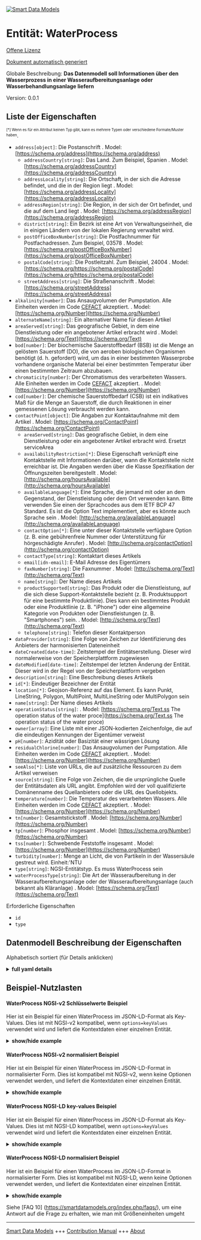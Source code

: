 <!-- 10-Header -->    
[![Smart Data Models](https://smartdatamodels.org/wp-content/uploads/2022/01/SmartDataModels_logo.png "Logo")](https://smartdatamodels.org)    
Entität: WaterProcess    
=====================<!-- /10-Header -->    
<!-- 15-License -->    
[Offene Lizenz](https://github.com/smart-data-models//dataModel.WasteWater/blob/master/WaterProcess/LICENSE.md)    
[Dokument automatisch generiert](https://docs.google.com/presentation/d/e/2PACX-1vTs-Ng5dIAwkg91oTTUdt8ua7woBXhPnwavZ0FxgR8BsAI_Ek3C5q97Nd94HS8KhP-r_quD4H0fgyt3/pub?start=false&loop=false&delayms=3000#slide=id.gb715ace035_0_60)    
<!-- /15-License -->    
<!-- 20-Description -->    
Globale Beschreibung: **Das Datenmodell soll Informationen über den Wasserprozess in einer Wasseraufbereitungsanlage oder Wasserbehandlungsanlage liefern**    
Version: 0.0.1    
<!-- /20-Description -->    
<!-- 30-PropertiesList -->    
## Liste der Eigenschaften    
<sup><sub>[*] Wenn es für ein Attribut keinen Typ gibt, kann es mehrere Typen oder verschiedene Formate/Muster haben</sub></sup>.    
- `address[object]`: Die Postanschrift  . Model: [https://schema.org/address](https://schema.org/address)	- `addressCountry[string]`: Das Land. Zum Beispiel, Spanien  . Model: [https://schema.org/addressCountry](https://schema.org/addressCountry)    
	- `addressLocality[string]`: Die Ortschaft, in der sich die Adresse befindet, und die in der Region liegt  . Model: [https://schema.org/addressLocality](https://schema.org/addressLocality)    
	- `addressRegion[string]`: Die Region, in der sich der Ort befindet, und die auf dem Land liegt  . Model: [https://schema.org/addressRegion](https://schema.org/addressRegion)    
	- `district[string]`: Ein Bezirk ist eine Art von Verwaltungseinheit, die in einigen Ländern von der lokalen Regierung verwaltet wird.      
	- `postOfficeBoxNumber[string]`: Die Postfachnummer für Postfachadressen. Zum Beispiel, 03578  . Model: [https://schema.org/postOfficeBoxNumber](https://schema.org/postOfficeBoxNumber)    
	- `postalCode[string]`: Die Postleitzahl. Zum Beispiel, 24004  . Model: [https://schema.org/https://schema.org/postalCode](https://schema.org/https://schema.org/postalCode)    
	- `streetAddress[string]`: Die Straßenanschrift  . Model: [https://schema.org/streetAddress](https://schema.org/streetAddress)    
- `alkalinity[number]`: Das Ansaugvolumen der Pumpstation. Alle Einheiten werden im Code [CEFACT](https://www.unece.org/cefact.html) akzeptiert.  . Model: [https://schema.org/Number](https://schema.org/Number)- `alternateName[string]`: Ein alternativer Name für diesen Artikel  - `areaServed[string]`: Das geografische Gebiet, in dem eine Dienstleistung oder ein angebotener Artikel erbracht wird  . Model: [https://schema.org/Text](https://schema.org/Text)- `bod[number]`: Der biochemische Sauerstoffbedarf (BSB) ist die Menge an gelöstem Sauerstoff (DO), die von aeroben biologischen Organismen benötigt (d. h. gefordert) wird, um das in einer bestimmten Wasserprobe vorhandene organische Material bei einer bestimmten Temperatur über einen bestimmten Zeitraum abzubauen.  - `chromaticity[number]`: Der Chromatismus des verarbeiteten Wassers. Alle Einheiten werden im Code [CEFACT](https://www.unece.org/cefact.html) akzeptiert.  . Model: [https://schema.org/Number](https://schema.org/Number)- `cod[number]`: Der chemische Sauerstoffbedarf (CSB) ist ein indikatives Maß für die Menge an Sauerstoff, die durch Reaktionen in einer gemessenen Lösung verbraucht werden kann.  - `contactPoint[object]`: Die Angaben zur Kontaktaufnahme mit dem Artikel  . Model: [https://schema.org/ContactPoint](https://schema.org/ContactPoint)	- `areaServed[string]`: Das geografische Gebiet, in dem eine Dienstleistung oder ein angebotener Artikel erbracht wird. Ersetzt serviceArea      
	- `availabilityRestriction[*]`: Diese Eigenschaft verknüpft eine Kontaktstelle mit Informationen darüber, wann die Kontaktstelle nicht erreichbar ist. Die Angaben werden über die Klasse Spezifikation der Öffnungszeiten bereitgestellt  . Model: [http://schema.org/hoursAvailable](http://schema.org/hoursAvailable)    
	- `availableLanguage[*]`: Eine Sprache, die jemand mit oder an dem Gegenstand, der Dienstleistung oder dem Ort verwenden kann. Bitte verwenden Sie einen der Sprachcodes aus dem IETF BCP 47 Standard. Es ist die Option Text implementiert, aber es könnte auch Sprache sein  . Model: [http://schema.org/availableLanguage](http://schema.org/availableLanguage)    
	- `contactOption[*]`: Eine unter dieser Kontaktstelle verfügbare Option (z. B. eine gebührenfreie Nummer oder Unterstützung für hörgeschädigte Anrufer)  . Model: [http://schema.org/contactOption](http://schema.org/contactOption)    
	- `contactType[string]`: Kontaktart dieses Artikels      
	- `email[idn-email]`: E-Mail Adresse des Eigentümers      
	- `faxNumber[string]`: Die Faxnummer  . Model: [http://schema.org/Text](http://schema.org/Text)    
	- `name[string]`: Der Name dieses Artikels      
	- `productSupported[string]`: Das Produkt oder die Dienstleistung, auf die sich diese Support-Kontaktstelle bezieht (z. B. Produktsupport für eine bestimmte Produktlinie). Dies kann ein bestimmtes Produkt oder eine Produktlinie (z. B. "iPhone") oder eine allgemeine Kategorie von Produkten oder Dienstleistungen (z. B. "Smartphones") sein.  . Model: [http://schema.org/Text](http://schema.org/Text)    
	- `telephone[string]`: Telefon dieser Kontaktperson      
- `dataProvider[string]`: Eine Folge von Zeichen zur Identifizierung des Anbieters der harmonisierten Dateneinheit  - `dateCreated[date-time]`: Zeitstempel der Entitätserstellung. Dieser wird normalerweise von der Speicherplattform zugewiesen  - `dateModified[date-time]`: Zeitstempel der letzten Änderung der Entität. Dieser wird in der Regel von der Speicherplattform vergeben  - `description[string]`: Eine Beschreibung dieses Artikels  - `id[*]`: Eindeutiger Bezeichner der Entität  - `location[*]`: Geojson-Referenz auf das Element. Es kann Punkt, LineString, Polygon, MultiPoint, MultiLineString oder MultiPolygon sein  - `name[string]`: Der Name dieses Artikels  - `operationStatus[string]`:   . Model: [https://schema.org/Text.ss The operation status of the water proce](https://schema.org/Text.ss The operation status of the water proce)- `owner[array]`: Eine Liste mit einer JSON-kodierten Zeichenfolge, die auf die eindeutigen Kennungen der Eigentümer verweist  - `pH[number]`: Azidität oder Basizität einer wässrigen Lösung  - `residualChlorine[number]`: Das Ansaugvolumen der Pumpstation. Alle Einheiten werden im Code [CEFACT](https://www.unece.org/cefact.html) akzeptiert.  . Model: [https://schema.org/Number](https://schema.org/Number)- `seeAlso[*]`: Liste von URLs, die auf zusätzliche Ressourcen zu dem Artikel verweisen  - `source[string]`: Eine Folge von Zeichen, die die ursprüngliche Quelle der Entitätsdaten als URL angibt. Empfohlen wird der voll qualifizierte Domänenname des Quellanbieters oder die URL des Quellobjekts.  - `temperature[number]`: Die Temperatur des verarbeiteten Wassers. Alle Einheiten werden im Code [CEFACT](https://www.unece.org/cefact.html) akzeptiert.  . Model: [https://schema.org/Number](https://schema.org/Number)- `tn[number]`: Gesamtstickstoff  . Model: [https://schema.org/Number](https://schema.org/Number)- `tp[number]`: Phosphor insgesamt  . Model: [https://schema.org/Number](https://schema.org/Number)- `tss[number]`: Schwebende Feststoffe insgesamt  . Model: [https://schema.org/Number](https://schema.org/Number)- `turbidity[number]`: Menge an Licht, die von Partikeln in der Wassersäule gestreut wird. Einheit:'NTU  - `type[string]`: NGSI-Entitätstyp. Es muss WaterProcess sein  - `waterProcessType[string]`: Die Art der Wasseraufbereitung in der Wasseraufbereitungsanlage oder der Wasseraufbereitungsanlage (auch bekannt als Kläranlage)  . Model: [https://schema.org/Text](https://schema.org/Text)<!-- /30-PropertiesList -->    
<!-- 35-RequiredProperties -->    
Erforderliche Eigenschaften    
- `id`  - `type`  <!-- /35-RequiredProperties -->    
<!-- 40-RequiredProperties -->    
<!-- /40-RequiredProperties -->    
<!-- 50-DataModelHeader -->    
## Datenmodell Beschreibung der Eigenschaften    
Alphabetisch sortiert (für Details anklicken)    
<!-- /50-DataModelHeader -->    
<!-- 60-ModelYaml -->    
<details><summary><strong>full yaml details</strong></summary>      
```yaml    
WaterProcess:      
  description: The data model is intended to provide information about water process at water purification plant or water treatment plant      
  properties:      
    address:      
      description: The mailing address      
      properties:      
        addressCountry:      
          description: 'The country. For example, Spain'      
          type: string      
          x-ngsi:      
            model: https://schema.org/addressCountry      
            type: Property      
        addressLocality:      
          description: 'The locality in which the street address is, and which is in the region'      
          type: string      
          x-ngsi:      
            model: https://schema.org/addressLocality      
            type: Property      
        addressRegion:      
          description: 'The region in which the locality is, and which is in the country'      
          type: string      
          x-ngsi:      
            model: https://schema.org/addressRegion      
            type: Property      
        district:      
          description: 'A district is a type of administrative division that, in some countries, is managed by the local government'      
          type: string      
          x-ngsi:      
            type: Property      
        postOfficeBoxNumber:      
          description: 'The post office box number for PO box addresses. For example, 03578'      
          type: string      
          x-ngsi:      
            model: https://schema.org/postOfficeBoxNumber      
            type: Property      
        postalCode:      
          description: 'The postal code. For example, 24004'      
          type: string      
          x-ngsi:      
            model: https://schema.org/https://schema.org/postalCode      
            type: Property      
        streetAddress:      
          description: The street address      
          type: string      
          x-ngsi:      
            model: https://schema.org/streetAddress      
            type: Property      
        streetNr:      
          description: Number identifying a specific property on a public street      
          type: string      
          x-ngsi:      
            type: Property      
      type: object      
      x-ngsi:      
        model: https://schema.org/address      
        type: Property      
    alkalinity:      
      description: 'The intake volume of the pump station. All units are accepted in [CEFACT](https://www.unece.org/cefact.html) code'      
      type: number      
      x-ngsi:      
        model: https://schema.org/Number      
        type: Property      
        units: cubic metre per second      
    alternateName:      
      description: An alternative name for this item      
      type: string      
      x-ngsi:      
        type: Property      
    areaServed:      
      description: The geographic area where a service or offered item is provided      
      type: string      
      x-ngsi:      
        model: https://schema.org/Text      
        type: Property      
    bod:      
      description: Biochemical oxygen demand (BOD) is the amount of dissolved oxygen (DO) needed (i.e. demanded) by aerobic biological organisms to break down organic material present in a given water sample at certain temperature over a specific time period      
      minimum: 0      
      type: number      
      x-ngsi:      
        type: Property      
        units: mg/l      
    chromaticity:      
      description: 'The chromaticity of the processed water. All units are accepted in [CEFACT](https://www.unece.org/cefact.html) code'      
      type: number      
      x-ngsi:      
        model: https://schema.org/Number      
        type: Property      
        units: none      
    cod:      
      description: Chemical oxygen demand (COD) is an indicative measure of the amount of oxygen that can be consumed by reactions in a measured solution      
      minimum: 0      
      type: number      
      x-ngsi:      
        type: Property      
        units: mg/l      
    contactPoint:      
      description: The details to contact with the item      
      properties:      
        areaServed:      
          description: The geographic area where a service or offered item is provided. Supersedes serviceArea      
          type: string      
          x-ngsi:      
            type: Property      
        availabilityRestriction:      
          anyOf:      
            - description: Array of identifiers format of any NGSI entity      
              items:      
                maxLength: 256      
                minLength: 1      
                pattern: ^[\w\-\.\{\}\$\+\*\[\]`|~^@!,:\\]+$      
                type: string      
              type: array      
              x-ngsi:      
                type: Property      
            - description: Array of identifiers format of any NGSI entity      
              items:      
                format: uri      
                type: string      
              type: array      
              x-ngsi:      
                type: Property      
          description: This property links a contact point to information about when the contact point is not available. The details are provided using the Opening Hours Specification class      
          x-ngsi:      
            model: http://schema.org/hoursAvailable      
            type: Relationship      
        availableLanguage:      
          anyOf:      
            - anyOf:      
                - type: string      
                - items:      
                    type: string      
                  type: array      
          description: 'A language someone may use with or at the item, service or place. Please use one of the language codes from the IETF BCP 47 standard. It is implemented the Text option but it could be also Language'      
          x-ngsi:      
            model: http://schema.org/availableLanguage      
            type: Property      
        contactOption:      
          anyOf:      
            - type: string      
            - items:      
                type: string      
              type: array      
          description: An option available on this contact point (e.g. a toll-free number or support for hearing-impaired callers)      
          x-ngsi:      
            model: http://schema.org/contactOption      
            type: Property      
        contactType:      
          description: Contact type of this item      
          type: string      
          x-ngsi:      
            type: Property      
        email:      
          description: Email address of owner      
          format: idn-email      
          type: string      
          x-ngsi:      
            type: Property      
        faxNumber:      
          description: The fax number      
          type: string      
          x-ngsi:      
            model: http://schema.org/Text      
            type: Property      
        name:      
          description: The name of this item      
          type: string      
          x-ngsi:      
            type: Property      
        productSupported:      
          description: The product or service this support contact point is related to (such as product support for a particular product line). This can be a specific product or product line (e.g. 'iPhone') or a general category of products or services (e.g. 'smartphones')      
          type: string      
          x-ngsi:      
            model: http://schema.org/Text      
            type: Property      
        telephone:      
          description: Telephone of this contact      
          type: string      
          x-ngsi:      
            type: Property      
        url:      
          description: URL which provides a description or further information about this item      
          format: uri      
          type: string      
          x-ngsi:      
            type: Property      
      type: object      
      x-ngsi:      
        model: https://schema.org/ContactPoint      
        type: Property      
    dataProvider:      
      description: A sequence of characters identifying the provider of the harmonised data entity      
      type: string      
      x-ngsi:      
        type: Property      
    dateCreated:      
      description: Entity creation timestamp. This will usually be allocated by the storage platform      
      format: date-time      
      type: string      
      x-ngsi:      
        type: Property      
    dateModified:      
      description: Timestamp of the last modification of the entity. This will usually be allocated by the storage platform      
      format: date-time      
      type: string      
      x-ngsi:      
        type: Property      
    description:      
      description: A description of this item      
      type: string      
      x-ngsi:      
        type: Property      
    id:      
      anyOf:      
        - description: Identifier format of any NGSI entity      
          maxLength: 256      
          minLength: 1      
          pattern: ^[\w\-\.\{\}\$\+\*\[\]`|~^@!,:\\]+$      
          type: string      
          x-ngsi:      
            type: Property      
        - description: Identifier format of any NGSI entity      
          format: uri      
          type: string      
          x-ngsi:      
            type: Property      
      description: Unique identifier of the entity      
      x-ngsi:      
        type: Property      
    location:      
      description: 'Geojson reference to the item. It can be Point, LineString, Polygon, MultiPoint, MultiLineString or MultiPolygon'      
      oneOf:      
        - description: Geojson reference to the item. Point      
          properties:      
            bbox:      
              items:      
                type: number      
              minItems: 4      
              type: array      
            coordinates:      
              items:      
                type: number      
              minItems: 2      
              type: array      
            type:      
              enum:      
                - Point      
              type: string      
          required:      
            - type      
            - coordinates      
          title: GeoJSON Point      
          type: object      
          x-ngsi:      
            type: GeoProperty      
        - description: Geojson reference to the item. LineString      
          properties:      
            bbox:      
              items:      
                type: number      
              minItems: 4      
              type: array      
            coordinates:      
              items:      
                items:      
                  type: number      
                minItems: 2      
                type: array      
              minItems: 2      
              type: array      
            type:      
              enum:      
                - LineString      
              type: string      
          required:      
            - type      
            - coordinates      
          title: GeoJSON LineString      
          type: object      
          x-ngsi:      
            type: GeoProperty      
        - description: Geojson reference to the item. Polygon      
          properties:      
            bbox:      
              items:      
                type: number      
              minItems: 4      
              type: array      
            coordinates:      
              items:      
                items:      
                  items:      
                    type: number      
                  minItems: 2      
                  type: array      
                minItems: 4      
                type: array      
              type: array      
            type:      
              enum:      
                - Polygon      
              type: string      
          required:      
            - type      
            - coordinates      
          title: GeoJSON Polygon      
          type: object      
          x-ngsi:      
            type: GeoProperty      
        - description: Geojson reference to the item. MultiPoint      
          properties:      
            bbox:      
              items:      
                type: number      
              minItems: 4      
              type: array      
            coordinates:      
              items:      
                items:      
                  type: number      
                minItems: 2      
                type: array      
              type: array      
            type:      
              enum:      
                - MultiPoint      
              type: string      
          required:      
            - type      
            - coordinates      
          title: GeoJSON MultiPoint      
          type: object      
          x-ngsi:      
            type: GeoProperty      
        - description: Geojson reference to the item. MultiLineString      
          properties:      
            bbox:      
              items:      
                type: number      
              minItems: 4      
              type: array      
            coordinates:      
              items:      
                items:      
                  items:      
                    type: number      
                  minItems: 2      
                  type: array      
                minItems: 2      
                type: array      
              type: array      
            type:      
              enum:      
                - MultiLineString      
              type: string      
          required:      
            - type      
            - coordinates      
          title: GeoJSON MultiLineString      
          type: object      
          x-ngsi:      
            type: GeoProperty      
        - description: Geojson reference to the item. MultiLineString      
          properties:      
            bbox:      
              items:      
                type: number      
              minItems: 4      
              type: array      
            coordinates:      
              items:      
                items:      
                  items:      
                    items:      
                      type: number      
                    minItems: 2      
                    type: array      
                  minItems: 4      
                  type: array      
                type: array      
              type: array      
            type:      
              enum:      
                - MultiPolygon      
              type: string      
          required:      
            - type      
            - coordinates      
          title: GeoJSON MultiPolygon      
          type: object      
          x-ngsi:      
            type: GeoProperty      
      x-ngsi:      
        type: GeoProperty      
    name:      
      description: The name of this item      
      type: string      
      x-ngsi:      
        type: Property      
    operationStatus:      
      description: ""      
      enum:      
        - normal      
        - watch      
        - warning      
      type: string      
      x-ngsi:      
        model: 'https://schema.org/Text.ss The operation status of the water proce'      
        type: Property      
    owner:      
      description: A List containing a JSON encoded sequence of characters referencing the unique Ids of the owner(s)      
      items:      
        anyOf:      
          - description: Identifier format of any NGSI entity      
            maxLength: 256      
            minLength: 1      
            pattern: ^[\w\-\.\{\}\$\+\*\[\]`|~^@!,:\\]+$      
            type: string      
            x-ngsi:      
              type: Property      
          - description: Identifier format of any NGSI entity      
            format: uri      
            type: string      
            x-ngsi:      
              type: Property      
        description: Unique identifier of the entity      
        x-ngsi:      
          type: Property      
      type: array      
      x-ngsi:      
        type: Property      
    pH:      
      description: Acidity or basicity of an aqueous solution      
      maximum: 14      
      minimum: 0      
      type: number      
      x-ngsi:      
        type: Property      
    residualChlorine:      
      description: 'The intake volume of the pump station. All units are accepted in [CEFACT](https://www.unece.org/cefact.html) code'      
      type: number      
      x-ngsi:      
        model: https://schema.org/Number      
        type: Property      
        units: cubic metre per second      
    seeAlso:      
      description: list of uri pointing to additional resources about the item      
      oneOf:      
        - items:      
            format: uri      
            type: string      
          minItems: 1      
          type: array      
        - format: uri      
          type: string      
      x-ngsi:      
        type: Property      
    source:      
      description: 'A sequence of characters giving the original source of the entity data as a URL. Recommended to be the fully qualified domain name of the source provider, or the URL to the source object'      
      type: string      
      x-ngsi:      
        type: Property      
    temperature:      
      description: 'The temperature of the processed water. All units are accepted in [CEFACT](https://www.unece.org/cefact.html) code'      
      type: number      
      x-ngsi:      
        model: https://schema.org/Number      
        type: Property      
        units: celsius      
    tn:      
      description: Total nitrogen      
      type: number      
      x-ngsi:      
        model: https://schema.org/Number      
        type: Property      
        units: mg/l      
    tp:      
      description: Total phosphorus      
      type: number      
      x-ngsi:      
        model: https://schema.org/Number      
        type: Property      
        units: mg/l      
    tss:      
      description: Total suspended solids      
      minimum: 0      
      type: number      
      x-ngsi:      
        model: https://schema.org/Number      
        type: Property      
        units: mg/l      
    turbidity:      
      description: 'Amount of light scattered by particles in the water column. Unit:''NTU'      
      minimum: 0      
      type: number      
      x-ngsi:      
        type: Property      
    type:      
      description: NGSI Entity type. It has to be WaterProcess      
      enum:      
        - WaterProcess      
      type: string      
      x-ngsi:      
        type: Property      
    waterProcessType:      
      description: The type of water process at water purification plant or water treatment plant (aka. waste water treatment plant)      
      enum:      
        - inflow      
        - sedimentation      
        - filtration      
        - disinfection      
        - waterTreatment      
        - primarySedimentation      
        - bioreactor      
        - effluent      
      type: string      
      x-ngsi:      
        model: https://schema.org/Text      
        type: Property      
  required:      
    - id      
    - type      
  type: object      
  x-derived-from: ""      
  x-disclaimer: 'Redistribution and use in source and binary forms, with or without modification, are permitted  provided that the license conditions are met. Copyleft (c) 2022 Contributors to Smart Data Models Program'      
  x-license-url: https://github.com/smart-data-models/dataModel.WasteWater/blob/master/WaterProcess/LICENSE.md      
  x-model-schema: https://smart-data-models.github.io/dataModel.WasteWater/schema.json      
  x-model-tags: ""      
  x-version: 0.0.1      
```    
</details>      
<!-- /60-ModelYaml -->    
<!-- 70-MiddleNotes -->    
<!-- /70-MiddleNotes -->    
<!-- 80-Examples -->    
## Beispiel-Nutzlasten    
#### WaterProcess NGSI-v2 Schlüsselwerte Beispiel    
Hier ist ein Beispiel für einen WaterProcess im JSON-LD-Format als Key-Values. Dies ist mit NGSI-v2 kompatibel, wenn `options=keyValues` verwendet wird und liefert die Kontextdaten einer einzelnen Entität.    
<details><summary><strong>show/hide example</strong></summary>      
```json  
{  
  "id": "urn:waterdna:haemil:WaterProcess_01",  
  "type": "WaterProcess",  
  "location": {  
    "type": "Point",  
    "coordinates": [  
      127.266663,  
      36.524677  
    ]  
  },  
  "name": "inflow process at water treatment plant 1",  
  "waterProcessType": "inflow",  
  "tn": 73.152,  
  "tp": 6.1,  
  "tss": 130.9  
}  
```  
</details>    
#### WaterProcess NGSI-v2 normalisiert Beispiel    
Hier ist ein Beispiel für einen WaterProcess im JSON-LD-Format in normalisierter Form. Dies ist kompatibel mit NGSI-v2, wenn keine Optionen verwendet werden, und liefert die Kontextdaten einer einzelnen Entität.    
<details><summary><strong>show/hide example</strong></summary>      
```json  
{  
  "id": "urn:waterdna:haemil:WaterProcess_01",  
  "type": "WaterProcess",  
  "location": {  
    "type": "geo:json",  
    "value": {  
      "type": "Point",  
      "coordinates": [  
        127.266663,  
        36.524677  
      ]  
    }  
  },  
  "name": {  
    "type": "Text",  
    "value": "inflow process at water treatment plant 1"  
  },  
  "waterProcessType": {  
    "type": "Text",  
    "value": "inflow"  
  },  
  "tn": {  
    "type": "Number",  
    "value": 73.152  
  },  
  "tp": {  
    "type": "Number",  
    "value": 6.1  
  },  
  "tss": {  
    "type": "Number",  
    "value": 130.9  
  }  
}  
```  
</details>    
#### WaterProcess NGSI-LD key-values Beispiel    
Hier ist ein Beispiel für einen WaterProcess im JSON-LD-Format als Key-Values. Dies ist mit NGSI-LD kompatibel, wenn `options=keyValues` verwendet wird und liefert die Kontextdaten einer einzelnen Entität.    
<details><summary><strong>show/hide example</strong></summary>      
```json  
{  
  "id": "urn:waterdna:haemil:WaterProcess_01",  
  "type": "WaterProcess",  
  "location": {  
    "type": "Point",  
    "coordinates": [  
      127.266663,  
      36.524677  
    ]  
  },  
  "name": "inflow process at water treatment plant 1",  
  "waterProcessType": "inflow",  
  "tn": 73.152,  
  "tp": 6.1,  
  "tss": 130.9,  
  "@context": [  
    "https://uri.etsi.org/ngsi-ld/v1/ngsi-ld-core-context.jsonld",  
    "http://uri.citydatahub.kr/ngsi-ld/water.jsonld"  
  ]  
}  
```  
</details>    
#### WaterProcess NGSI-LD normalisiert Beispiel    
Hier ist ein Beispiel für einen WaterProcess im JSON-LD-Format in normalisierter Form. Dies ist kompatibel mit NGSI-LD, wenn keine Optionen verwendet werden, und liefert die Kontextdaten einer einzelnen Entität.    
<details><summary><strong>show/hide example</strong></summary>      
```json  
{  
  "id": "urn:waterdna:haemil:WaterProcess_01",  
  "type": "WaterProcess",  
  "location": {  
    "type": "GeoProperty",  
    "value": {  
      "type": "Point",  
      "coordinates": [  
        127.266663,  
        36.524677  
      ]  
    }  
  },  
  "name": {  
    "type": "Property",  
    "value": "inflow process at water treatment plant 1"  
  },  
  "waterProcessType": {  
    "type": "Property",  
    "value": "inflow"  
  },  
  "tn": {  
    "type": "Property",  
    "value": 73.152  
  },  
  "tp": {  
    "type": "Property",  
    "value": 6.1  
  },  
  "tss": {  
    "type": "Property",  
    "value": 130.9  
  },  
  "@context": [  
    "https://uri.etsi.org/ngsi-ld/v1/ngsi-ld-core-context.jsonld",  
    "http://uri.citydatahub.kr/ngsi-ld/water.jsonld"  
  ]  
}  
```  
</details><!-- /80-Examples -->    
<!-- 90-FooterNotes -->    
<!-- /90-FooterNotes -->    
<!-- 95-Units -->    
Siehe [FAQ 10] (https://smartdatamodels.org/index.php/faqs/), um eine Antwort auf die Frage zu erhalten, wie man mit Größeneinheiten umgeht    
<!-- /95-Units -->    
<!-- 97-LastFooter -->    
---    
[Smart Data Models](https://smartdatamodels.org) +++ [Contribution Manual](https://bit.ly/contribution_manual) +++ [About](https://bit.ly/Introduction_SDM)<!-- /97-LastFooter -->    
